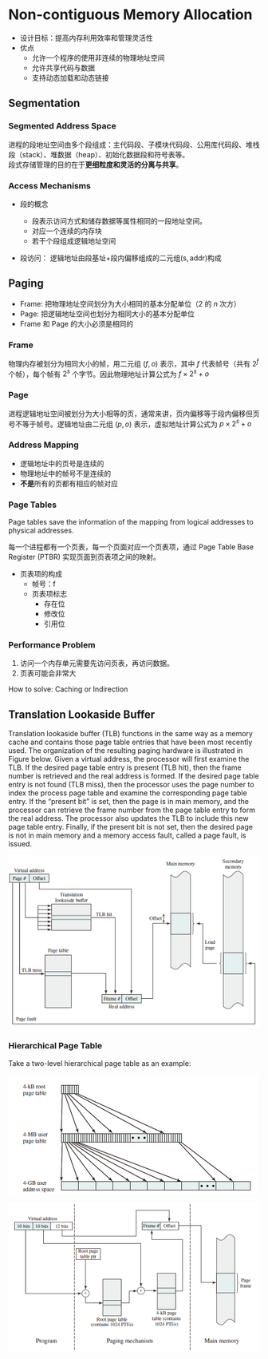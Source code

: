 # Non-contiguous Memory Allocation

* 设计目标：提高内存利用效率和管理灵活性
* 优点
  * 允许一个程序的使用非连续的物理地址空间
  * 允许共享代码与数据
  * 支持动态加载和动态链接

## Segmentation

### Segmented Address Space

进程的段地址空间由多个段组成：主代码段、子模块代码段、公用库代码段、堆栈段（stack）、堆数据（heap）、初始化数据段和符号表等。  
段式存储管理的目的在于**更细粒度和灵活的分离与共享**。  

### Access Mechanisms

* 段的概念

  * 段表示访问方式和储存数据等属性相同的一段地址空间。
  * 对应一个连续的内存块
  * 若干个段组成逻辑地址空间
* 段访问： 逻辑地址由段基址+段内偏移组成的二元组$(\mathrm{s}, \mathrm{addr})$构成

## Paging

* Frame: 把物理地址空间划分为大小相同的基本分配单位（2 的 $n$ 次方）
* Page: 把逻辑地址空间也划分为相同大小的基本分配单位
* Frame 和 Page 的大小必须是相同的

### Frame

物理内存被划分为相同大小的帧，用二元组 $(f, o)$ 表示，其中 $f$ 代表帧号（共有 $2^f$ 个帧），每个帧有 $2^s$ 个字节。因此物理地址计算公式为 $f \times 2^s+o$

### Page

进程逻辑地址空间被划分为大小相等的页，通常来讲，页内偏移等于段内偏移但页号不等于帧号。逻辑地址由二元组 $(p, o)$ 表示，虚拟地址计算公式为 $p \times 2^s + o$

### Address Mapping

* 逻辑地址中的页号是连续的
* 物理地址中的帧号不是连续的
* **不是**所有的页都有相应的帧对应

### Page Tables

Page tables save the information of the mapping from logical addresses to physical addresses.  

每一个进程都有一个页表，每一个页面对应一个页表项，通过 Page Table Base Register (PTBR) 实现页面到页表项之间的映射。

* 页表项的构成
  * 帧号：f
  * 页表项标志
    * 存在位
    * 修改位
    * 引用位

### Performance Problem

1. 访问一个内存单元需要先访问页表，再访问数据。
2. 页表可能会非常大  
  
How to solve: Caching or Indirection

## Translation Lookaside Buffer

Translation lookaside buffer (TLB) functions in
the same way as a memory cache and contains those page table
entries that have been most recently used. The organization of the resulting paging
hardware is illustrated in Figure below. Given a virtual address, the processor will first examine the TLB. If the desired page table entry is present (TLB hit), then the frame number is retrieved and the real address is formed. If the desired page table entry is
not found (TLB miss), then the processor uses the page number to index the process page table and examine the corresponding page table entry. If the “present bit” is set, then the page is in main memory, and the processor can retrieve the frame number
from the page table entry to form the real address. The processor also updates the
TLB to include this new page table entry. Finally, if the present bit is not set, then the desired page is not in main memory and a memory access fault, called a page fault, is issued.  

![Use of a Translation Lookaside Buffer](./assets/use_of_a_tlb.png)

### Hierarchical Page Table

Take a two-level hierarchical page table as an example:

![A Two-Level Hierarchical Page Table](./assets/a_two_level_hierarchical_page_table.png)  

![Address Translation in a Two-Level Paging System](./assets/address_translation_in_a_hierarchical_paging_system.png)
